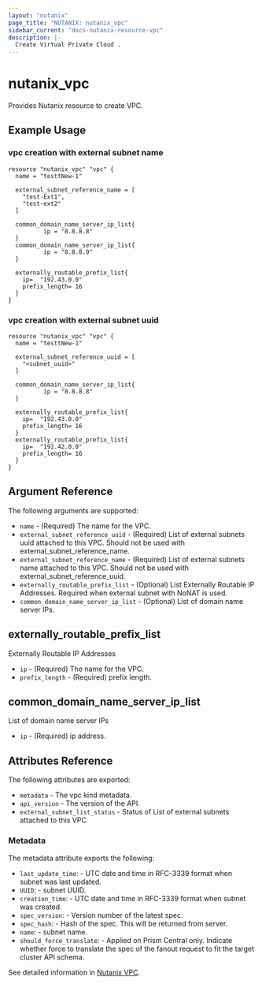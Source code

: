 ```yaml
---
layout: "nutanix"
page_title: "NUTANIX: nutanix_vpc"
sidebar_current: "docs-nutanix-resource-vpc"
description: |-
  Create Virtual Private Cloud .
---
```


# nutanix_vpc

Provides Nutanix resource to create VPC.

## Example Usage

### vpc creation with external subnet name

```hcl
resource "nutanix_vpc" "vpc" {
  name = "testtNew-1"

  external_subnet_reference_name = [
    "test-Ext1",
    "test-ext2"
  ]

  common_domain_name_server_ip_list{
          ip = "8.8.8.8"
  }
  common_domain_name_server_ip_list{
          ip = "8.8.8.9"
  }

  externally_routable_prefix_list{
    ip=  "192.43.0.0"
    prefix_length= 16
  }
}
```

### vpc creation with external subnet uuid

```hcl
resource "nutanix_vpc" "vpc" {
  name = "testtNew-1"

  external_subnet_reference_uuid = [
    "<subnet_uuid>"
  ]

  common_domain_name_server_ip_list{
          ip = "8.8.8.8"
  }

  externally_routable_prefix_list{
    ip=  "192.43.0.0"
    prefix_length= 16
  }
  externally_routable_prefix_list{
    ip=  "192.42.0.0"
    prefix_length= 16
  }
}
```

## Argument Reference

The following arguments are supported:

* `name` - (Required) The name for the VPC.
* `external_subnet_reference_uuid` - (Required) List of external subnets uuid attached to this VPC. Should not be used with external_subnet_reference_name. 
* `external_subnet_reference_name` - (Required) List of external subnets name attached to this VPC. Should not be used with external_subnet_reference_uuid. 
* `externally_routable_prefix_list` - (Optional) List Externally Routable IP Addresses. Required when external subnet with NoNAT is used. 
* `common_domain_name_server_ip_list` - (Optional) List of domain name server IPs. 

## externally_routable_prefix_list
Externally Routable IP Addresses

* `ip` - (Required) The name for the VPC.
* `prefix_length` - (Required) prefix length.


## common_domain_name_server_ip_list
List of domain name server IPs

* `ip` - (Required) ip address.


## Attributes Reference

The following attributes are exported:

* `metadata` - The vpc kind metadata.
* `api_version` - The version of the API.
* `external_subnet_list_status` - Status of List of external subnets attached to this VPC

### Metadata

The metadata attribute exports the following:

* `last_update_time`: - UTC date and time in RFC-3339 format when subnet was last updated.
* `UUID`: - subnet UUID.
* `creation_time`: - UTC date and time in RFC-3339 format when subnet was created.
* `spec_version`: - Version number of the latest spec.
* `spec_hash`: - Hash of the spec. This will be returned from server.
* `name`: - subnet name.
* `should_force_translate`: - Applied on Prism Central only. Indicate whether force to translate the spec of the fanout request to fit the target cluster API schema.

See detailed information in [Nutanix VPC](https://www.nutanix.dev/api_references/prism-central-v3/#/1b537be26b12f-create-a-new-vpc).
